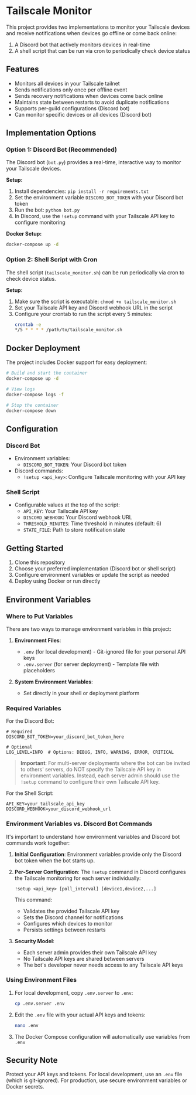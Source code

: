 # Tailscale Monitor

This project provides two implementations to monitor your Tailscale devices and receive notifications when devices go offline or come back online:

1. A Discord bot that actively monitors devices in real-time
2. A shell script that can be run via cron to periodically check device status

## Features

- Monitors all devices in your Tailscale tailnet
- Sends notifications only once per offline event
- Sends recovery notifications when devices come back online
- Maintains state between restarts to avoid duplicate notifications
- Supports per-guild configurations (Discord bot)
- Can monitor specific devices or all devices (Discord bot)

## Implementation Options

### Option 1: Discord Bot (Recommended)

The Discord bot (`bot.py`) provides a real-time, interactive way to monitor your Tailscale devices.

**Setup:**
1. Install dependencies: `pip install -r requirements.txt`
2. Set the environment variable `DISCORD_BOT_TOKEN` with your Discord bot token
3. Run the bot: `python bot.py`
4. In Discord, use the `!setup` command with your Tailscale API key to configure monitoring

**Docker Setup:**
```bash
docker-compose up -d
```

### Option 2: Shell Script with Cron

The shell script (`tailscale_monitor.sh`) can be run periodically via cron to check device status.

**Setup:**
1. Make sure the script is executable: `chmod +x tailscale_monitor.sh`
2. Set your Tailscale API key and Discord webhook URL in the script
3. Configure your crontab to run the script every 5 minutes:
   ```bash
   crontab -e
   */5 * * * * /path/to/tailscale_monitor.sh
   ```

## Docker Deployment

The project includes Docker support for easy deployment:

```bash
# Build and start the container
docker-compose up -d

# View logs
docker-compose logs -f

# Stop the container
docker-compose down
```

## Configuration

### Discord Bot
- Environment variables:
  - `DISCORD_BOT_TOKEN`: Your Discord bot token
- Discord commands:
  - `!setup <api_key>`: Configure Tailscale monitoring with your API key

### Shell Script
- Configurable values at the top of the script:
  - `API_KEY`: Your Tailscale API key
  - `DISCORD_WEBHOOK`: Your Discord webhook URL
  - `THRESHOLD_MINUTES`: Time threshold in minutes (default: 6)
  - `STATE_FILE`: Path to store notification state

## Getting Started

1. Clone this repository
2. Choose your preferred implementation (Discord bot or shell script)
3. Configure environment variables or update the script as needed
4. Deploy using Docker or run directly

## Environment Variables

### Where to Put Variables

There are two ways to manage environment variables in this project:

1. **Environment Files**:
   - `.env` (for local development) - Git-ignored file for your personal API keys
   - `.env.server` (for server deployment) - Template file with placeholders

2. **System Environment Variables**:
   - Set directly in your shell or deployment platform

### Required Variables

For the Discord Bot:
```
# Required
DISCORD_BOT_TOKEN=your_discord_bot_token_here

# Optional
LOG_LEVEL=INFO  # Options: DEBUG, INFO, WARNING, ERROR, CRITICAL
```

> **Important**: For multi-server deployments where the bot can be invited to others' servers, do NOT specify the Tailscale API key in environment variables. Instead, each server admin should use the `!setup` command to configure their own Tailscale API key.

For the Shell Script:
```
API_KEY=your_tailscale_api_key
DISCORD_WEBHOOK=your_discord_webhook_url
```

### Environment Variables vs. Discord Bot Commands

It's important to understand how environment variables and Discord bot commands work together:

1. **Initial Configuration**: Environment variables provide only the Discord bot token when the bot starts up.

2. **Per-Server Configuration**: The `!setup` command in Discord configures the Tailscale monitoring for each server individually:

   ```
   !setup <api_key> [poll_interval] [device1,device2,...]
   ```

   This command:
   - Validates the provided Tailscale API key
   - Sets the Discord channel for notifications
   - Configures which devices to monitor
   - Persists settings between restarts

3. **Security Model**:
   - Each server admin provides their own Tailscale API key
   - No Tailscale API keys are shared between servers
   - The bot's developer never needs access to any Tailscale API keys

### Using Environment Files

1. For local development, copy `.env.server` to `.env`:
   ```bash
   cp .env.server .env
   ```

2. Edit the `.env` file with your actual API keys and tokens:
   ```bash
   nano .env
   ```

3. The Docker Compose configuration will automatically use variables from `.env`

## Security Note

Protect your API keys and tokens. For local development, use an `.env` file (which is git-ignored). For production, use secure environment variables or Docker secrets.
